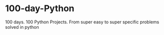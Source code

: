 # 100-day-Python
100 days. 100 Python Projects. From super easy to super specific problems solved in python

